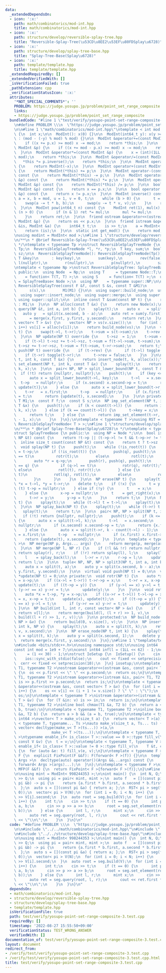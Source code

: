 ```yaml
---
data:
  _extendedDependsOn:
  - icon: ':x:'
    path: math/combinatorics/mod-int.hpp
    title: math/combinatorics/mod-int.hpp
  - icon: ':x:'
    path: structure/develop/reversible-splay-tree.hpp
    title: "Reversible-Splay-Tree(\u53CD\u8EE2\u53EF\u80FDSplay\u6728)"
  - icon: ':x:'
    path: structure/develop/splay-tree-base.hpp
    title: "Splay-Tree-Base(Splay\u6728)"
  - icon: ':x:'
    path: template/template.hpp
    title: template/template.hpp
  _extendedRequiredBy: []
  _extendedVerifiedWith: []
  _isVerificationFailed: true
  _pathExtension: cpp
  _verificationStatusIcon: ':x:'
  attributes:
    '*NOT_SPECIAL_COMMENTS*': ''
    PROBLEM: https://judge.yosupo.jp/problem/point_set_range_composite
    links:
    - https://judge.yosupo.jp/problem/point_set_range_composite
  bundledCode: "#line 1 \"test/verify/yosupo-point-set-range-composite-3.test.cpp\"\
    \n#define PROBLEM \\\n  \"https://judge.yosupo.jp/problem/point_set_range_composite\"\
    \n\n#line 1 \"math/combinatorics/mod-int.hpp\"\ntemplate < int mod >\nstruct ModInt\
    \ {\n  int x;\n\n  ModInt(): x(0) {}\n\n  ModInt(int64_t y): x(y >= 0 ? y % mod\
    \ : (mod - (-y) % mod) % mod) {}\n\n  ModInt &operator+=(const ModInt &p) {\n\
    \    if ((x += p.x) >= mod) x -= mod;\n    return *this;\n  }\n\n  ModInt &operator-=(const\
    \ ModInt &p) {\n    if ((x += mod - p.x) >= mod) x -= mod;\n    return *this;\n\
    \  }\n\n  ModInt &operator*=(const ModInt &p) {\n    x = (int)(1LL * x * p.x %\
    \ mod);\n    return *this;\n  }\n\n  ModInt &operator/=(const ModInt &p) {\n \
    \   *this *= p.inverse();\n    return *this;\n  }\n\n  ModInt operator-() const\
    \ {\n    return ModInt(-x);\n  }\n\n  ModInt operator+(const ModInt &p) const\
    \ {\n    return ModInt(*this) += p;\n  }\n\n  ModInt operator-(const ModInt &p)\
    \ const {\n    return ModInt(*this) -= p;\n  }\n\n  ModInt operator*(const ModInt\
    \ &p) const {\n    return ModInt(*this) *= p;\n  }\n\n  ModInt operator/(const\
    \ ModInt &p) const {\n    return ModInt(*this) /= p;\n  }\n\n  bool operator==(const\
    \ ModInt &p) const {\n    return x == p.x;\n  }\n\n  bool operator!=(const ModInt\
    \ &p) const {\n    return x != p.x;\n  }\n\n  ModInt inverse() const {\n    int\
    \ a = x, b = mod, u = 1, v = 0, t;\n    while (b > 0) {\n      t = a / b;\n  \
    \    swap(a -= t * b, b);\n      swap(u -= t * v, v);\n    }\n    return ModInt(u);\n\
    \  }\n\n  ModInt pow(int64_t n) const {\n    ModInt ret(1), mul(x);\n    while\
    \ (n > 0) {\n      if (n & 1) ret *= mul;\n      mul *= mul;\n      n >>= 1;\n\
    \    }\n    return ret;\n  }\n\n  friend ostream &operator<<(ostream &os, const\
    \ ModInt &p) {\n    return os << p.x;\n  }\n\n  friend istream &operator>>(istream\
    \ &is, ModInt &a) {\n    int64_t t;\n    is >> t;\n    a = ModInt< mod >(t);\n\
    \    return (is);\n  }\n\n  static int get_mod() {\n    return mod;\n  }\n};\n\
    \nusing modint = ModInt< mod >;\n#line 1 \"structure/develop/reversible-splay-tree.hpp\"\
    \n/**\n * @brief Reversible-Splay-Tree(\u53CD\u8EE2\u53EF\u80FDSplay\u6728)\n\
    \ */\ntemplate < typename Tp >\nstruct ReversibleSplayTreeNode {\n  using T =\
    \ Tp;\n  ReversibleSplayTreeNode *l, *r, *p;\n  T key, sum;\n  bool rev;\n  size_t\
    \ sz;\n\n  ReversibleSplayTreeNode(): ReversibleSplayTreeNode(Tp()) {}\n\n  ReversibleSplayTreeNode(const\
    \ T &key)\n      : key(key),\n        sum(key),\n        rev(false),\n       \
    \ l(nullptr),\n        r(nullptr),\n        p(nullptr),\n        sz(1) {}\n};\n\
    \ntemplate < typename Np >\nstruct ReversibleSplayTree: SplayTreeBase< Np > {\n\
    \ public:\n  using Node  = Np;\n  using T     = typename Node::T;\n  using F \
    \    = function< T(T, T) >;\n  using S     = function< T(T) >;\n  using super\
    \ = SplayTreeBase< Node >;\n  using NP    = typename super::NP;\n\n  explicit\
    \ ReversibleSplayTree(const F &f, const S &s, const T &M1)\n      : f(f),\n  \
    \      s(s),\n        M1(M1) {}\n\n  using super::build_node;\n  using super::count;\n\
    \  using super::insert_node;\n  using super::merge;\n  using super::splay;\n \
    \ using super::split;\n\n  inline const T &sum(const NP t) {\n    return t ? t->sum\
    \ : M1;\n  }\n\n  NP alloc(const T &x) {\n    return new Node(x);\n  }\n\n  T\
    \ query(NP &t, int a, int b) {\n    splay(t);\n    auto x   = split(t, a);\n \
    \   auto y   = split(x.second, b - a);\n    auto ret = sum(y.first);\n    t  \
    \      = merge(x.first, y.first, y.second);\n    return ret;\n  }\n\n  NP build(const\
    \ vector< T > &v) {\n    vector< NP > vs(v.size());\n    for (int i = 0; i < v.size();\
    \ i++) vs[i] = alloc(v[i]);\n    return build_node(vs);\n  }\n\n  void toggle(NP\
    \ t) {\n    swap(t->l, t->r);\n    t->sum = s(t->sum);\n    t->rev ^= true;\n\
    \  }\n\n  NP update(NP t) override {\n    t->sz  = 1;\n    t->sum = t->key;\n\
    \    if (t->l) t->sz += t->l->sz, t->sum = f(t->l->sum, t->sum);\n    if (t->r)\
    \ t->sz += t->r->sz, t->sum = f(t->sum, t->r->sum);\n    return t;\n  }\n\n  void\
    \ push(NP t) override {\n    if (t->rev) {\n      if (t->l) toggle(t->l);\n  \
    \    if (t->r) toggle(t->r);\n      t->rev = false;\n    }\n  }\n\n  NP insert(NP\
    \ t, int k, const T &x) {\n    return insert_node(t, k, alloc(x));\n  }\n\n  NP\
    \ set_element(NP t, int k, const T &x) {\n    splay(t);\n    return imp_set_element(t,\
    \ k, x);\n  }\n\n  pair< NP, NP > split_lower_bound(NP t, const T &key) {\n  \
    \  if (!t) return {nullptr, nullptr};\n    push(t);\n    if (key <= t->key) {\n\
    \      auto x = split_lower_bound(t->l, key);\n      t->l   = x.second;\n    \
    \  t->p   = nullptr;\n      if (x.second) x.second->p = t;\n      return {x.first,\
    \ update(t)};\n    } else {\n      auto x = split_lower_bound(t->r, key);\n  \
    \    t->r   = x.first;\n      t->p   = nullptr;\n      if (x.first) x.first->p\
    \ = t;\n      return {update(t), x.second};\n    }\n  }\n\n private:\n  const\
    \ T M1;\n  const F f;\n  const S s;\n\n  NP imp_set_element(NP t, int k, const\
    \ T &x) {\n    push(t);\n    if (k < count(t->l)) {\n      return imp_set_element(t->l,\
    \ k, x);\n    } else if (k == count(t->l)) {\n      t->key = x;\n      splay(t);\n\
    \      return t;\n    } else {\n      return imp_set_element(t->r, k - count(t->l)\
    \ - 1, x);\n    }\n  }\n};\n\ntemplate < typename T >\nusing RST = ReversibleSplayTree<\
    \ ReversibleSplayTreeNode< T > >;\n#line 1 \"structure/develop/splay-tree-base.hpp\"\
    \n/**\n * @brief Splay-Tree-Base(Splay\u6728)\n */\ntemplate < typename Node >\n\
    struct SplayTreeBase {\n public:\n  using NP = Node *;\n\n  bool is_root(const\
    \ NP &t) const {\n    return !t->p || (t->p->l != t && t->p->r != t);\n  }\n\n\
    \  inline size_t count(const NP &t) const {\n    return t ? t->sz : 0;\n  }\n\n\
    \  void splay(NP t) {\n    push(t);\n    while (!is_root(t)) {\n      auto *q\
    \ = t->p;\n      if (!is_root(t)) {\n        push(q), push(t);\n        if (q->l\
    \ == t)\n          rotr(t);\n        else\n          rotl(t);\n      } else {\n\
    \        auto *r = q->p;\n        push(r), push(q), push(t);\n        if (r->l\
    \ == q) {\n          if (q->l == t)\n            rotr(q), rotr(t);\n         \
    \ else\n            rotl(t), rotr(t);\n        } else {\n          if (q->r ==\
    \ t)\n            rotl(q), rotl(t);\n          else\n            rotr(t), rotl(t);\n\
    \        }\n      }\n    }\n  }\n\n  NP erase(NP t) {\n    splay(t);\n    Node\
    \ *x = t->l, *y = t->r;\n    delete t;\n    if (!x) {\n      t = y;\n      if\
    \ (t) t->p = nullptr;\n    } else if (!y) {\n      t    = x;\n      t->p = nullptr;\n\
    \    } else {\n      x->p = nullptr;\n      t    = get_right(x);\n      splay(t);\n\
    \      t->r = y;\n      y->p = t;\n    }\n    return t;\n  }\n\n  NP splay_front(NP\
    \ t) {\n    splay(t);\n    while (t->l) t = t->l;\n    splay(t);\n    return t;\n\
    \  }\n\n  NP splay_back(NP t) {\n    splay(t);\n    while (t->r) t = t->r;\n \
    \   splay(t);\n    return t;\n  }\n\n  pair< NP, NP > split(NP t, int k) {\n \
    \   if (!t) return {nullptr, nullptr};\n    push(t);\n    if (k <= count(t->l))\
    \ {\n      auto x = split(t->l, k);\n      t->l   = x.second;\n      t->p   =\
    \ nullptr;\n      if (x.second) x.second->p = t;\n      return {x.first, update(t)};\n\
    \    } else {\n      auto x = split(t->r, k - count(t->l) - 1);\n      t->r  \
    \ = x.first;\n      t->p   = nullptr;\n      if (x.first) x.first->p = t;\n  \
    \    return {update(t), x.second};\n    }\n  }\n\n  template < typename... Args\
    \ >\n  NP merge(NP p, Args... args) {\n    return merge(p, merge(args...));\n\
    \  }\n\n  NP merge(NP l, NP r) {\n    if (!l && !r) return nullptr;\n    if (!l)\
    \ return splay(r), r;\n    if (!r) return splay(l), l;\n    splay(l), splay(r);\n\
    \    l    = splay_back(l);\n    l->r = r;\n    r->p = l;\n    update(l);\n   \
    \ return l;\n  }\n\n  tuple< NP, NP, NP > split3(NP t, int a, int b) {\n    splay(t);\n\
    \    auto x = split(t, a);\n    auto y = split(x.second, b - a);\n    return make_tuple(x.first,\
    \ y.first, y.second);\n  }\n\n  virtual void push(NP t) = 0;\n\n  virtual Node\
    \ *update(NP t) = 0;\n\n private:\n  void rotr(NP t) {\n    auto *x = t->p, *y\
    \ = x->p;\n    if ((x->l = t->r)) t->r->p = x;\n    t->r = x, x->p = t;\n    update(x),\
    \ update(t);\n    if ((t->p = y)) {\n      if (y->l == x) y->l = t;\n      if\
    \ (y->r == x) y->r = t;\n      update(y);\n    }\n  }\n\n  void rotl(NP t) {\n\
    \    auto *x = t->p, *y = x->p;\n    if ((x->r = t->l)) t->l->p = x;\n    t->l\
    \ = x, x->p = t;\n    update(x), update(t);\n    if ((t->p = y)) {\n      if (y->l\
    \ == x) y->l = t;\n      if (y->r == x) y->r = t;\n      update(y);\n    }\n \
    \ }\n\n  NP build(int l, int r, const vector< NP > &v) {\n    if (l + 1 >= r)\
    \ return v[l];\n    return merge(build(l, (l + r) >> 1, v),\n                \
    \ build((l + r) >> 1, r, v));\n  }\n\n protected:\n  NP build_node(const vector<\
    \ NP > &v) {\n    return build(0, v.size(), v);\n  }\n\n  NP insert_node(NP t,\
    \ int k, NP v) {\n    splay(t);\n    auto x = split(t, k);\n    return merge(x.first,\
    \ v, x.second);\n  }\n\n  NP erase_node(NP t, int k) {\n    splay(t);\n    auto\
    \ x = split(t, k);\n    auto y = split(x.second, 1);\n    delete y.first;\n  \
    \  return merge(x.first, y.second);\n  }\n};\n#line 1 \"template/template.hpp\"\
    \n#include <bits/stdc++.h>\n\nusing namespace std;\n\nusing int64   = long long;\n\
    const int mod = 1e9 + 7;\n\nconst int64 infll = (1LL << 62) - 1;\nconst int inf\
    \     = (1 << 30) - 1;\n\nstruct IoSetup {\n  IoSetup() {\n    cin.tie(nullptr);\n\
    \    ios::sync_with_stdio(false);\n    cout << fixed << setprecision(10);\n  \
    \  cerr << fixed << setprecision(10);\n  }\n} iosetup;\n\ntemplate < typename\
    \ T1, typename T2 >\nostream &operator<<(ostream &os, const pair< T1, T2 > &p)\
    \ {\n  os << p.first << \" \" << p.second;\n  return os;\n}\n\ntemplate < typename\
    \ T1, typename T2 >\nistream &operator>>(istream &is, pair< T1, T2 > &p) {\n \
    \ is >> p.first >> p.second;\n  return is;\n}\n\ntemplate < typename T >\nostream\
    \ &operator<<(ostream &os, const vector< T > &v) {\n  for (int i = 0; i < (int)v.size();\
    \ i++) {\n    os << v[i] << (i + 1 != v.size() ? \" \" : \"\");\n  }\n  return\
    \ os;\n}\n\ntemplate < typename T >\nistream &operator>>(istream &is, vector<\
    \ T > &v) {\n  for (T &in: v) is >> in;\n  return is;\n}\n\ntemplate < typename\
    \ T1, typename T2 >\ninline bool chmax(T1 &a, T2 b) {\n  return a < b && (a =\
    \ b, true);\n}\n\ntemplate < typename T1, typename T2 >\ninline bool chmin(T1\
    \ &a, T2 b) {\n  return a > b && (a = b, true);\n}\n\ntemplate < typename T =\
    \ int64 >\nvector< T > make_v(size_t a) {\n  return vector< T >(a);\n}\n\ntemplate\
    \ < typename T, typename... Ts >\nauto make_v(size_t a, Ts... ts) {\n  return\
    \ vector< decltype(make_v< T >(ts...)) >(a,\n                                \
    \                make_v< T >(ts...));\n}\n\ntemplate < typename T, typename V\
    \ >\ntypename enable_if< is_class< T >::value == 0 >::type fill_v(\n    T &t,\
    \ const V &v) {\n  t = v;\n}\n\ntemplate < typename T, typename V >\ntypename\
    \ enable_if< is_class< T >::value != 0 >::type fill_v(\n    T &t, const V &v)\
    \ {\n  for (auto &e: t) fill_v(e, v);\n}\n\ntemplate < typename F >\nstruct FixPoint:\
    \ F {\n  explicit FixPoint(F &&f): F(forward< F >(f)) {}\n\n  template < typename...\
    \ Args >\n  decltype(auto) operator()(Args &&...args) const {\n    return F::operator()(*this,\
    \ forward< Args >(args)...);\n  }\n};\n\ntemplate < typename F >\ninline decltype(auto)\
    \ MFP(F &&f) {\n  return FixPoint< F >{forward< F >(f)};\n}\n#line 8 \"test/verify/yosupo-point-set-range-composite-3.test.cpp\"\
    \n\nusing mint = ModInt< 998244353 >;\n\nint main() {\n  int N, Q;\n  cin >> N\
    \ >> Q;\n  using pi = pair< mint, mint >;\n  auto f   = [](const pi &a, const\
    \ pi &b) -> pi {\n    return {a.first * b.first, a.second * b.first + b.second};\n\
    \  };\n  auto s = [](const pi &a) { return a; };\n  RST< pi > seg(f, s, pi(1,\
    \ 0));\n  vector< pi > V(N);\n  for (int i = 0; i < N; i++) {\n    cin >> V[i].first\
    \ >> V[i].second;\n  }\n  auto root = seg.build(V);\n  for (int i = 0; i < Q;\
    \ i++) {\n    int t;\n    cin >> t;\n    if (t == 0) {\n      int p;\n      mint\
    \ a, b;\n      cin >> p >> a >> b;\n      root = seg.set_element(root, p, pi(a,\
    \ b));\n    } else {\n      int l, r;\n      mint x;\n      cin >> l >> r >> x;\n\
    \      auto ret = seg.query(root, l, r);\n      cout << ret.first * x + ret.second\
    \ << \"\\n\";\n    }\n  }\n}\n"
  code: "#define PROBLEM \\\n  \"https://judge.yosupo.jp/problem/point_set_range_composite\"\
    \n\n#include \"../../math/combinatorics/mod-int.hpp\"\n#include \"../../structure/develop/reversible-splay-tree.hpp\"\
    \n#include \"../../structure/develop/splay-tree-base.hpp\"\n#include \"../../template/template.hpp\"\
    \n\nusing mint = ModInt< 998244353 >;\n\nint main() {\n  int N, Q;\n  cin >> N\
    \ >> Q;\n  using pi = pair< mint, mint >;\n  auto f   = [](const pi &a, const\
    \ pi &b) -> pi {\n    return {a.first * b.first, a.second * b.first + b.second};\n\
    \  };\n  auto s = [](const pi &a) { return a; };\n  RST< pi > seg(f, s, pi(1,\
    \ 0));\n  vector< pi > V(N);\n  for (int i = 0; i < N; i++) {\n    cin >> V[i].first\
    \ >> V[i].second;\n  }\n  auto root = seg.build(V);\n  for (int i = 0; i < Q;\
    \ i++) {\n    int t;\n    cin >> t;\n    if (t == 0) {\n      int p;\n      mint\
    \ a, b;\n      cin >> p >> a >> b;\n      root = seg.set_element(root, p, pi(a,\
    \ b));\n    } else {\n      int l, r;\n      mint x;\n      cin >> l >> r >> x;\n\
    \      auto ret = seg.query(root, l, r);\n      cout << ret.first * x + ret.second\
    \ << \"\\n\";\n    }\n  }\n}\n"
  dependsOn:
  - math/combinatorics/mod-int.hpp
  - structure/develop/reversible-splay-tree.hpp
  - structure/develop/splay-tree-base.hpp
  - template/template.hpp
  isVerificationFile: true
  path: test/verify/yosupo-point-set-range-composite-3.test.cpp
  requiredBy: []
  timestamp: '2022-08-27 15:55:50+09:00'
  verificationStatus: TEST_WRONG_ANSWER
  verifiedWith: []
documentation_of: test/verify/yosupo-point-set-range-composite-3.test.cpp
layout: document
redirect_from:
- /verify/test/verify/yosupo-point-set-range-composite-3.test.cpp
- /verify/test/verify/yosupo-point-set-range-composite-3.test.cpp.html
title: test/verify/yosupo-point-set-range-composite-3.test.cpp
---
```

